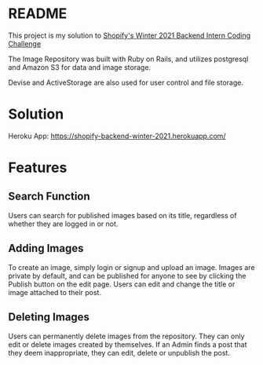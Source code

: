# README

This project is my solution to <a href="https://docs.google.com/document/d/1ZKRywXQLZWOqVOHC4JkF3LqdpO3Llpfk_CkZPR8bjak/edit" target="_blank"> Shopify's Winter 2021 Backend Intern Coding Challenge</a>

The Image Repository was built with Ruby on Rails, and utilizes postgresql and Amazon S3 for data and image storage.

Devise and ActiveStorage are also used for user control and file storage.

# Solution

Heroku App: https://shopify-backend-winter-2021.herokuapp.com/

# Features

## Search Function

Users can search for published images based on its title, regardless of whether they are logged in or not.

## Adding Images

To create an image, simply login or signup and upload an image. Images are private by default, and can be published for anyone to see by clicking the Publish button on the edit page. Users can edit and change the title or image attached to their post.

## Deleting Images

Users can permanently delete images from the repository. They can only edit or delete images created by themselves. If an Admin finds a post that they deem inappropriate, they can edit, delete or unpublish the post.

